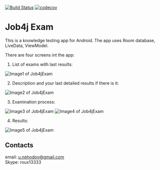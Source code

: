 [![Build Status](https://travis-ci.org/Roux13/Job4j-Exam.svg?branch=master)](https://travis-ci.org/Roux13/Job4j-Exam)
[![codecov](https://codecov.io/gh/Roux13/Job4j-Exam/branch/master/graph/badge.svg)](https://codecov.io/gh/Roux13/Job4j-Exam)

# Job4j Exam

This is a knowledge testing app for Android. 
The app uses Room database, LiveData, ViewModel.
  
There are four screens int the app:  
  
1. List of exams with last results:  
  
![Image1 of Job4jExam](/images/Job4jExamExamList_2_0.png) 

2. Description and your last detailed results if there is it:   
  
![Image2 of Job4jExam](/images/Job4jExamDescription2_0.png)  
  
3. Examination process:  
  
![Image3 of Job4jExam](/images/Job4jExamExamination_2_0.png)
![Image4 of Job4jExam](/images/Job4jExamExamination2_2_0.png)  
  
4. Results:  
  
![Image5 of Job4jExam](/images/Job4jExamResult_2_0.png)
  
## Contacts
 email: u.nehodov@gmail.com  
 Skype: roux13333

